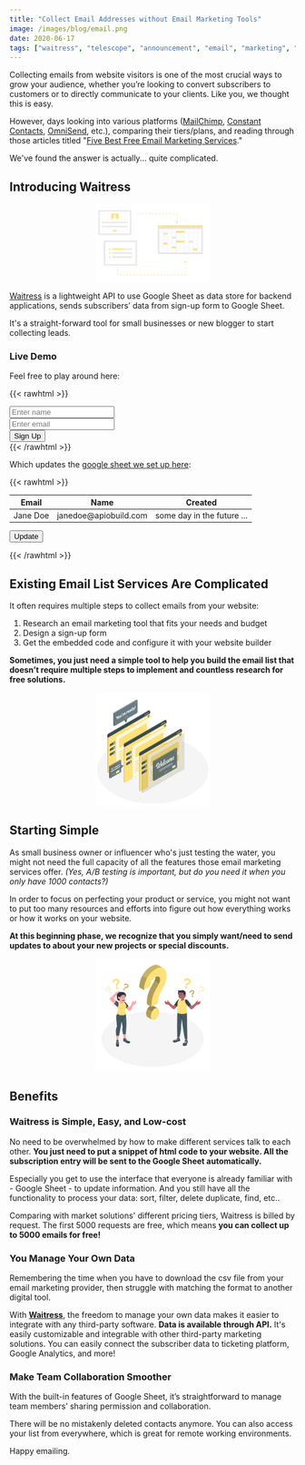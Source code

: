 ```yaml
---
title: "Collect Email Addresses without Email Marketing Tools"
image: /images/blog/email.png
date: 2020-06-17
tags: ["waitress", "telescope", "announcement", "email", "marketing", "google", "sheets"]
---
```


Collecting emails from website visitors is one of the most crucial ways to grow your audience, whether you’re looking to convert subscribers to customers or to directly communicate to your clients. Like you, we thought this is easy.

However, days looking into various platforms ([MailChimp](https://mailchimp.com/), [Constant Contacts](https://www.constantcontact.com/), [OmniSend](https://www.omnisend.com/), etc.), comparing their tiers/plans, and reading through those articles titled "[Five Best Free Email Marketing Services](https://themeisle.com/blog/best-free-email-marketing-services/)."

We've found the answer is actually... quite complicated.

## Introducing Waitress

<img src="/images/blog/sheet.png" class="post-img">

[Waitress](https://telescope.apiobuild.com/app/waitress) is a lightweight API to use Google Sheet as data store for backend applications, sends subscribers’ data from sign-up form to Google Sheet.

It's a straight-forward tool for small businesses or new blogger to start collecting leads.

### Live Demo

Feel free to play around here:

{{< rawhtml >}}
<div class="container py-3">
  <div class="card">
    <div class="card-body">
      <form>
        <div class="row">
          <div class="form-group col-4">
            <input type="text" class="form-control" id="fname" placeholder="Enter name">  
          </div>
          <div class="form-group col-6">
            <input type="text" class="form-control" id="femail" placeholder="Enter email">  
          </div>
          <div class="col">
            <button type="button" class="btn btn-primary" onclick="submitForm()">Sign Up</button>
          </div>
        </div>
      </form>
    </div>
  </div>
</div>
{{< /rawhtml >}}

Which updates the 
<a href="https://docs.google.com/spreadsheets/d/1jAJPHwVQ9L37izcEKYLnrTjCnrV-e0P4NS342VMvv3U" target="_blank">google sheet we set up here</a>:

{{< rawhtml >}}
<div class="container py-2">
    <div class="card">
      <div class="card-body">
        <div class="row py-2">
          <div class="col-10">
            <table class="table">
              <thead>
                <tr>
                  <th scope="col">Email</th>
                  <th scope="col">Name</th>
                  <th scope="col">Created</th>
                </tr>
              </thead>
              <tbody>
                <tr>
                  <td id="tname">Jane Doe</td>
                  <td id="temail">janedoe@apiobuild.com</td>
                  <td id="tcreated">some day in the future ...</td>
                </tr>
              </tbody>
            </table>
          </div>
          <div class="col">
            <button type="button" class="btn btn-primary" onclick="updateTable()">Update</button>
          </div>
        </div>
      </div>
  </div>
</div>

<script type="text/javascript">
  let token = "Bearer eyJhbGciOiJIUzI1NiIsInR5cCI6IkpXVCJ9.eyJpZCI6ImIwZGVhODAxLWI1N2ItMTFlYS1hM2M0LTYzZDEwYzc2ODJkNyIsImF1ZCI6Imh0dHBzOi8vYXBpb2J1aWxkLmNvbSIsImlhdCI6MTU5Mjk0NzM4NSwiaXNzIjoiZ29vZ2xlLW9hdXRoMnwxMTcwOTA3MTM5NjIwMjgxOTMwMzUiLCJzdWIiOiJnb29nbGUtb2F1dGgyfDExNzA5MDcxMzk2MjAyODE5MzAzNSJ9.keyW_WpSS2oPQIo6vIH50S9vi3cwNEOlbCYnkf_FCnU"
  let url =
  "https://trampoline.apiobuild.com/router/waitress/gsheets/1jAJPHwVQ9L37izcEKYLnrTjCnrV-e0P4NS342VMvv3U";

  function submitForm() {
    var http = new XMLHttpRequest();
    http.open("POST", url, true);
    http.setRequestHeader("Authorization", token);
    http.setRequestHeader("Content-type", "application/json");

    let name = document.getElementById('fname').value;
    let email = document.getElementById('femail').value;
    let created = new Date().toISOString();
    let payload = [
    {
      Name: name,
      Email: email,
      Created: created
    },
    ];
    http.send(JSON.stringify(payload));
  }
  function updateTable() {
    let http = new XMLHttpRequest();
    http.onreadystatechange = function() {
      if (http.readyState === 4) {
        let resp = http.response.data;
        let data = resp[resp.length - 1]
        document.getElementById('tname').innerHTML = data["Name"];
        document.getElementById('temail').innerHTML = data["Email"];
        document.getElementById('tcreated').innerHTML = data["Created"];
      }
    }
    http.responseType = 'json';
    http.open("GET", url, true);

    http.setRequestHeader("Authorization", token);
    http.setRequestHeader("Content-type", "application/json");
    http.send();
  }
</script>
{{< /rawhtml >}}

## Existing Email List Services Are Complicated

It often requires multiple steps to collect emails from your website:

1. Research an email marketing tool that fits your needs and budget
2. Design a sign-up form
3. Get the embedded code and configure it with your website builder

**Sometimes, you just need a simple tool to help you build the email list that doesn’t require multiple steps to implement and countless research for free solutions.**  

<img src="/images/blog/complicated.png" class="post-img">

## Starting Simple

As small business owner or influencer who's just testing the water, you might not need the full capacity of all the features those email marketing services offer. *(Yes, A/B testing is important, but do you need it when you only have 1000 contacts?)*

In order to focus on perfecting your product or service, you might not want to put too many resources and efforts into figure out how everything works or how it works on your website.

**At this beginning phase, we recognize that you simply want/need to send updates to about your new projects or special discounts.**  

<img src="/images/blog/questions.png" class="post-img">

## Benefits

### Waitress is Simple, Easy, and Low-cost

No need to be overwhelmed by how to make different services talk to each other. **You just need to put a snippet of html code to your website. All the subscription entry will be sent to the Google Sheet automatically.**

Especially you get to use the interface that everyone is already familiar with - Google Sheet - to update information. And you still have all the functionality to process your data: sort, filter, delete duplicate, find, etc..

Comparing with market solutions' different pricing tiers, Waitress is billed by request. The first 5000 requests are free, which means **you can collect up to 5000 emails for free!**

### You Manage Your Own Data

Remembering the time when you have to download the csv file from your email marketing provider, then struggle with matching the format to another digital tool.

With **[Waitress](https://telescope.apiobuild.com/app/waitress)**, the freedom to manage your own data makes it easier to integrate with any third-party software. **Data is available through API.** It's easily customizable and integrable with other third-party marketing solutions. You can easily connect the subscriber data to ticketing platform, Google Analytics, and more!

### Make Team Collaboration Smoother

With the built-in features of Google Sheet, it’s straightforward to manage team members’ sharing permission and collaboration.

There will be no mistakenly deleted contacts anymore. You can also access your list from everywhere, which is great for remote working environments.

Happy emailing.

<style>
.post-img {
    display: block;
    margin-left: auto;
    margin-right: auto;
    max-width: 40%;
}
</style>
